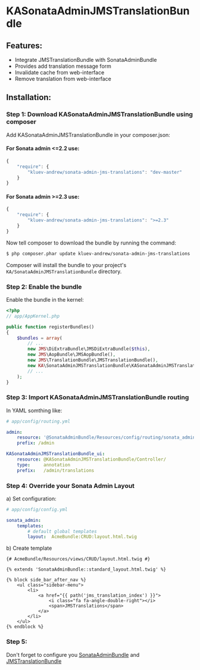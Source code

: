 KASonataAdminJMSTranslationBundle
====================

Features:
--------------
- Integrate JMSTranslationBundle with SonataAdminBundle
- Provides add translation message form
- Invalidate cache from web-interface
- Remove translation from web-interface

Installation:
--------------

### Step 1: Download KASonataAdminJMSTranslationBundle using composer

Add KASonataAdminJMSTranslationBundle in your composer.json:


#### For Sonata admin <=2.2 use:
```js
{
    "require": {
        "kluev-andrew/sonata-admin-jms-translations": "dev-master"
    }
}
```
#### For Sonata admin >=2.3 use:
```js
{
    "require": {
        "kluev-andrew/sonata-admin-jms-translations": ">=2.3"
    }
}
```

Now tell composer to download the bundle by running the command:

``` bash
$ php composer.phar update kluev-andrew/sonata-admin-jms-translations
```

Composer will install the bundle to your project's `KA/SonataAdminJMSTranslationBundle` directory.

### Step 2: Enable the bundle

Enable the bundle in the kernel:

``` php
<?php
// app/AppKernel.php

public function registerBundles()
{
    $bundles = array(
        // ...
        new JMS\DiExtraBundle\JMSDiExtraBundle($this),
        new JMS\AopBundle\JMSAopBundle(),
        new JMS\TranslationBundle\JMSTranslationBundle(),
        new KA\SonataAdminJMSTranslationBundle\KASonataAdminJMSTranslationBundle(),
        // ...
    );
}
```

### Step 3: Import KASonataAdminJMSTranslationBundle routing

In YAML somthing like:

``` yaml
# app/config/routing.yml

admin:
    resource: '@SonataAdminBundle/Resources/config/routing/sonata_admin.xml'
    prefix: /admin

KASonataAdminJMSTranslationBundle_ui:
    resource: @KASonataAdminJMSTranslationBundle/Controller/
    type:     annotation
    prefix:   /admin/translations
```

### Step 4: Override your Sonata Admin Layout

a) Set configuration:

``` yaml
# app/config/config.yml

sonata_admin:
    templates:
        # default global templates
        layout:  AcmeBundle:CRUD:layout.html.twig
```

b) Create template
```
{# AcmeBundle/Resources/views/CRUD/layout.html.twig #}

{% extends 'SonataAdminBundle::standard_layout.html.twig' %}

{% block side_bar_after_nav %}
    <ul class="sidebar-menu">
        <li>
            <a href="{{ path('jms_translation_index') }}">
                <i class="fa fa-angle-double-right"></i>
                <span>JMSTranslations</span>
            </a>
        </li>
    </ul>
{% endblock %}
```

### Step 5:
Don't forget to configure you [SonataAdminBundle](https://github.com/sonata-project/SonataAdminBundle) and [JMSTranslationBundle](https://github.com/schmittjoh/JMSTranslationBundle)

